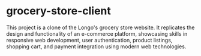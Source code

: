 # grocery-store-client
This project is a clone of the Longo's grocery store website. It replicates the design and functionality of an e-commerce platform, showcasing skills in responsive web development, user authentication, product listings, shopping cart, and payment integration using modern web technologies.

